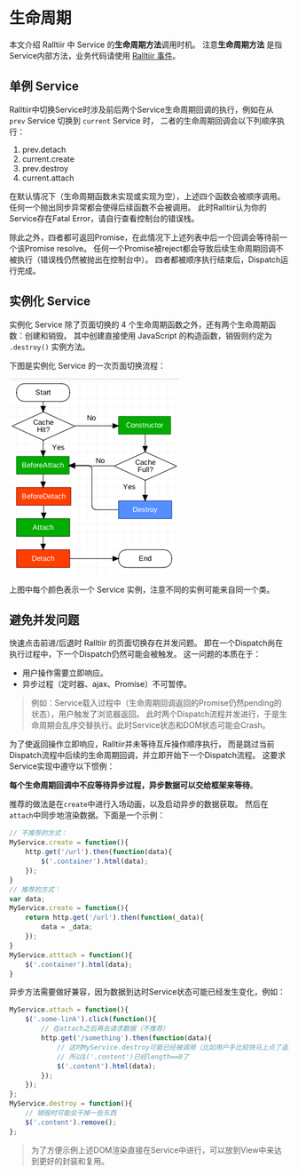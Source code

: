 # 生命周期

本文介绍 Ralltiir 中 Service 的**生命周期方法**调用时机。
注意**生命周期方法** 是指Service内部方法，业务代码请使用
[Ralltiir 事件](/advanced/events.md)。

## 单例 Service

Ralltiir中切换Service时涉及前后两个Service生命周期回调的执行，例如在从 `prev` Service 切换到 `current` Service 时，
二者的生命周期回调会以下列顺序执行：

1. prev.detach
2. current.create
3. prev.destroy
4. current.attach

在默认情况下（生命周期函数未实现或实现为空），上述四个函数会被顺序调用。
任何一个抛出同步异常都会使得后续函数不会被调用。
此时Ralltiir认为你的Service存在Fatal Error，请自行查看控制台的错误栈。

除此之外，四者都可返回Promise，在此情况下上述列表中后一个回调会等待前一个该Promise resolve。
任何一个Promise被reject都会导致后续生命周期回调不被执行（错误栈仍然被抛出在控制台中）。
四者都被顺序执行结束后，Dispatch运行完成。

## 实例化 Service

实例化 Service 除了页面切换的 4 个生命周期函数之外，还有两个生命周期函数：创建和销毁。
其中创建直接使用 JavaScript 的构造函数，销毁则约定为 `.destroy()` 实例方法。

下图是实例化 Service 的一次页面切换流程：

![dispatch flowchart](/img/dispatch.png)

上图中每个颜色表示一个 Service 实例，注意不同的实例可能来自同一个类。

## 避免并发问题

快速点击前进/后退时 Ralltiir 的页面切换存在并发问题。
即在一个Dispatch尚在执行过程中，下一个Dispatch仍然可能会被触发。
这一问题的本质在于：

* 用户操作需要立即响应。
* 异步过程（定时器、ajax、Promise）不可暂停。

> 例如：Service载入过程中（生命周期回调返回的Promise仍然pending的状态），用户触发了浏览器返回。
> 此时两个Dispatch流程并发进行，于是生命周期会乱序交替执行。此时Service状态和DOM状态可能会Crash。

为了使返回操作立即响应，Ralltiir并未等待互斥操作顺序执行，
而是跳过当前Dispatch流程中后续的生命周期回调，并立即开始下一个Dispatch流程。
这要求Service实现中遵守以下惯例：

**每个生命周期回调中不应等待异步过程，异步数据可以交给框架来等待**。

推荐的做法是在`create`中进行入场动画，以及启动异步的数据获取。
然后在`attach`中同步地渲染数据。下面是一个示例：

```javascript
// 不推荐的方式：
MyService.create = function(){
    http.get('/url').then(function(data){
        $('.container').html(data);
    });
}
// 推荐的方式：
var data;
MyService.create = function(){
    return http.get('/url').then(function(_data){
        data = _data;
    });
}
MyService.atttach = function(){
    $('.container').html(data);
}
```

异步方法需要做好兼容，因为数据到达时Service状态可能已经发生变化，例如：

```javascript
MyService.attach = function(){
    $('.some-link').click(function(){
        // 在attach之后再去请求数据（不推荐）
        http.get('/something').then(function(data){
            // 这时MyService.destroy可能已经被调用（比如用户手比较快马上点了返回）
            // 所以$('.content')已经length==0了
            $('.content').html(data);
        });
    });
};
MyService.destroy = function(){
    // 销毁时可能会干掉一些东西
    $('.content').remove();
};
```

> 为了方便示例上述DOM渲染直接在Service中进行，可以放到View中来达到更好的封装和复用。

